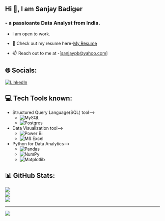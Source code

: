 ##  Hi 👋, I am Sanjay Badiger

### - a passioante Data Analyst from India.

* I am open to work.
  
* 📑 Check out my resume here-[My Resume](https://drive.google.com/file/d/1nDRSgo6uSDDxwaVu6-4Dje0N4YCpH4Ix/view?usp=drive_link)
  
* 📫 Reach out to me at -[sanjaypb@yahoo.com]


## 🌐 Socials:
[![LinkedIn](https://img.shields.io/badge/LinkedIn-%230077B5.svg?logo=linkedin&logoColor=white)](https://linkedin.com/in/sanjay-badiger) 

## 💻 Tech Tools known:
* Structured Query Language(SQL) tool-->
  - ![MySQL](https://img.shields.io/badge/mysql-4479A1.svg?style=flat&logo=mysql&logoColor=white)
  - ![Postgres](https://img.shields.io/badge/postgres-%23316192.svg?style=flat&logo=postgresql&logoColor=white)
* Data Visualization tool-->
  - ![Power Bi](https://img.shields.io/badge/power_bi-F2C811?style=flat&logo=powerbi&logoColor=black)
  - ![MS Excel](https://img.shields.io/badge/power_bi-F2C811?style=flat&logo=msexcel&logoColor=black)
* Python for Data Analytics-->
  - ![Pandas](https://img.shields.io/badge/pandas-%23150458.svg?style=flat&logo=pandas&logoColor=white)
  - ![NumPy](https://img.shields.io/badge/numpy-%23013243.svg?style=flat&logo=numpy&logoColor=white)
  - ![Matplotlib](https://img.shields.io/badge/Matplotlib-%23ffffff.svg?style=flat&logo=Matplotlib&logoColor=black)
## 📊 GitHub Stats:
![](https://github-readme-stats.vercel.app/api?username=SanjayPB-theDataAnalyst&theme=default_repocard&hide_border=true&include_all_commits=false&count_private=false)<br/>
![](https://github-readme-streak-stats.herokuapp.com/?user=SanjayPB-theDataAnalyst&theme=default_repocard&hide_border=true)<br/>
![](https://github-readme-stats.vercel.app/api/top-langs/?username=SanjayPB-theDataAnalyst&theme=default_repocard&hide_border=true&include_all_commits=false&count_private=false&layout=compact)

---
[![](https://visitcount.itsvg.in/api?id=SanjayPB-theDataAnalyst&icon=0&color=1)](https://visitcount.itsvg.in)

<!-- Proudly created with GPRM ( https://gprm.itsvg.in ) -->
